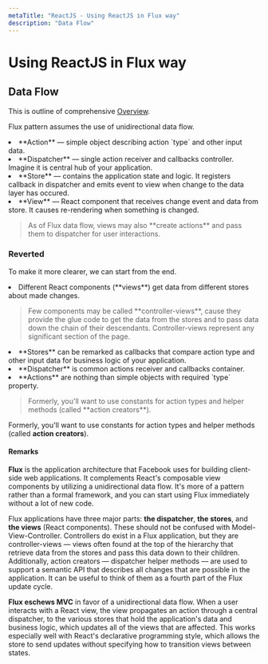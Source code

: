 ```yaml
---
metaTitle: "ReactJS - Using ReactJS in Flux way"
description: "Data Flow"
---
```


# Using ReactJS in Flux way




## Data Flow


> 
This is outline of comprehensive [Overview](https://facebook.github.io/flux/docs/overview.html).


Flux pattern assumes the use of unidirectional data flow.

<li>
**Action** — simple object describing action `type` and other input data.
</li>
<li>
**Dispatcher** — single action receiver and callbacks controller. Imagine it is central hub of your application.
</li>
<li>
**Store** — contains the application state and logic. It registers callback in dispatcher and emits event to view when change to the data layer has occured.
</li>
<li>
**View** — React component that receives change event and data from store. It causes re-rendering when something is changed.
<blockquote>
As of Flux data flow, views may also **create actions** and pass them to dispatcher for user interactions.
</blockquote>
</li>

### Reverted

To make it more clearer, we can start from the end.

<li>
Different React components (**views**) get data from different stores about made changes.
<blockquote>
Few components may be called **controller-views**, cause they provide the glue code to get the data from the stores and to pass data down the chain of their descendants. Controller-views represent any significant section of the page.
</blockquote>
</li>
<li>
**Stores** can be remarked as callbacks that compare action type and other input data for business logic of your application.
</li>
<li>
**Dispatcher** is common actions receiver and callbacks container.
</li>
<li>
**Actions** are nothing than simple objects with required `type` property.
<blockquote>
Formerly, you'll want to use constants for action types and helper methods (called **action creators**).
</blockquote>
</li>

> 
Formerly, you'll want to use constants for action types and helper methods (called **action creators**).




#### Remarks


**Flux** is the application architecture that Facebook uses for building client-side web applications. It complements React's composable view components by utilizing a unidirectional data flow. It's more of a pattern rather than a formal framework, and you can start using Flux immediately without a lot of new code.

Flux applications have three major parts: **the dispatcher**, **the stores**, and **the views** (React components). These should not be confused with Model-View-Controller. Controllers do exist in a Flux application, but they are controller-views — views often found at the top of the hierarchy that retrieve data from the stores and pass this data down to their children. Additionally, action creators — dispatcher helper methods — are used to support a semantic API that describes all changes that are possible in the application. It can be useful to think of them as a fourth part of the Flux update cycle.

**Flux eschews MVC** in favor of a unidirectional data flow. When a user interacts with a React view, the view propagates an action through a central dispatcher, to the various stores that hold the application's data and business logic, which updates all of the views that are affected. This works especially well with React's declarative programming style, which allows the store to send updates without specifying how to transition views between states.

